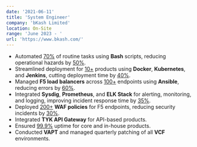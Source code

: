 ```yaml
---
date: '2021-06-11'
title: 'System Engineer'
company: 'bKash Limited'
location: On-Site
range: 'June 2023 - '
url: 'https://www.bkash.com/'
---
```


- Automated [70%]() of routine tasks using **Bash** scripts, reducing operational hazards by [50%]().
- Streamlined deployment for [10+]() products using **Docker**, **Kubernetes**, and **Jenkins**, cutting deployment time by [40%]().
- Managed **F5 load balancers** across [100+]() endpoints using **Ansible**, reducing errors by [60%]().
- Integrated **Sysdig**, **Prometheus**, and **ELK Stack** for alerting, monitoring, and logging, improving incident response time by [35%]().
- Deployed [200+]() **WAF policies** for F5 endpoints, reducing security incidents by [30%]().
- Integrated **TYK API Gateway** for API-based products.
- Ensured [99.9%]() uptime for core and in-house products.
- Conducted **VAPT** and managed quarterly patching of all **VCF** environments.
